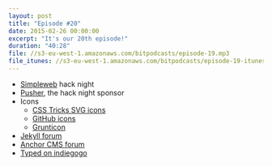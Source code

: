 ```yaml
---
layout: post
title: "Episode #20"
date: 2015-02-26 00:00:00
excerpt: "It's our 20th episode!"
duration: "40:28"
file: //s3-eu-west-1.amazonaws.com/bitpodcasts/episode-19.mp3
file_itunes: //s3-eu-west-1.amazonaws.com/bitpodcasts/episode-19-itunes.m4a
---
```


* [Simpleweb](http://simpleweb.co.uk/) hack night
* [Pusher](https://pusher.com/), the hack night sponsor
* Icons
  * [CSS Tricks SVG icons](https://css-tricks.com/svg-sprites-use-better-icon-fonts/)
  * [GitHub icons](https://octicons.github.com/)
  * [Grunticon](https://github.com/filamentgroup/grunticon)
* [Jekyll forum](https://talk.jekyllrb.com/)
* [Anchor CMS forum](http://forums.anchorcms.com/)
* [Typed on indiegogo](https://www.indiegogo.com/projects/typed-a-better-blogging-platform)

